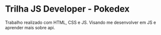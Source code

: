 # Trilha JS Developer - Pokedex

Trabalho realizado com HTML, CSS e JS. Visando me desenvolver em JS e aprender mais sobre api.
